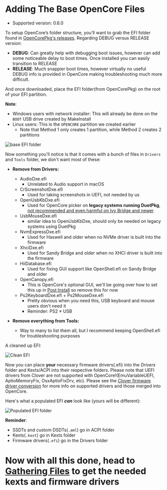 # Adding The Base OpenCore Files

* Supported version: 0.6.0

To setup OpenCore’s folder structure, you’ll want to grab the EFI folder found in [OpenCorePkg's releases](https://github.com/acidanthera/OpenCorePkg/releases/). Regarding DEBUG versus RELEASE version:

* **DEBUG**: Can greatly help with debugging boot issues, however can add some noticeable delay to boot times. Once installed you can easily transition to RELEASE
* **RELEASE**: Much snappier boot times, however virtually no useful DEBUG info is provided in OpenCore making troubleshooting much more difficult.

And once downloaded, place the EFI folder(from OpenCorePkg) on the root of your EFI partition.

**Note**:

* Windows users with network installer: This will already be done on the `BOOT` USB drive created by MakeInstall
* Linux users: This is the `OPENCORE` partition we created earlier
  * Note that Method 1 only creates 1 partition, while Method 2 creates 2 partitions

![base EFI folder](../images/installer-guide/opencore-efi-md/base-efi.png)

Now something you'll notice is that it comes with a bunch of files in `Drivers` and `Tools` folder, we don't want most of these:

* **Remove from Drivers:**
  * AudioDxe.efi
    * Unrelated to Audio support in macOS
  * CrScreenshotDxe.efi
    * Used for taking screenshots in UEFI, not needed by us
  * OpenUsbKbDxe.efi
    * Used for OpenCore picker on **legacy systems running DuetPkg**, [not recommended and even harmful on Ivy Bridge and newer](https://applelife.ru/threads/opencore-obsuzhdenie-i-ustanovka.2944066/page-176#post-856653)
  * UsbMouseDxe.efi
    * similar idea to OpenUsbKbDxe, should only be needed on legacy systems using DuetPkg
  * NvmExpressDxe.efi
    * Used for Haswell and older when no NVMe driver is built into the firmware
  * XhciDxe.efi
    * Used for Sandy Bridge and older when no XHCI driver is built into the firmware
  * HiiDatabase.efi
    * Used for fixing GUI support like OpenShell.efi on Sandy Bridge and older
  * OpenCanopy.efi
    * This is OpenCore's optional GUI, we'll be going over how to set this up in [Post Install](https://dortania.github.io/OpenCore-Post-Install/cosmetic/gui.html) so remove this for now
  * Ps2KeyboardDxe.efi + Ps2MouseDxe.efi
    * Pretty obvious when you need this, USB keyboard and mouse users don't need it
    * Reminder: PS2 ≠ USB

* **Remove everything from Tools:**
  * Way to many to list them all, but I recommend keeping OpenShell.efi for troubleshooting purposes

A cleaned up EFI:

![Clean EFI](../images/installer-guide/opencore-efi-md/clean-efi.png)

Now you can place **your** necessary firmware drivers(.efi) into the _Drivers_ folder and Kexts/ACPI into their respective folders. Please note that UEFI drivers from Clover are not supported with OpenCore!(EmuVariableUEFI, AptioMemoryFix, OsxAptioFixDrv, etc). Please see the [Clover firmware driver conversion](https://github.com/dortania/OpenCore-Install-Guide/blob/master/clover-conversion/clover-efi.md) for more info on supported drivers and those merged into OpenCore.

Here's what a populated EFI ***can*** look like (yours will be different):

![Populated EFI folder](../images/installer-guide/opencore-efi-md/populated-efi.png)

**Reminder**:

* SSDTs and custom DSDTs(`.aml`) go in ACPI folder
* Kexts(`.kext`) go in Kexts folder
* Firmware drivers(`.efi`) go in the Drivers folder

# Now with all this done, head to [Gathering Files](../ktext.md) to get the needed kexts and firmware drivers
